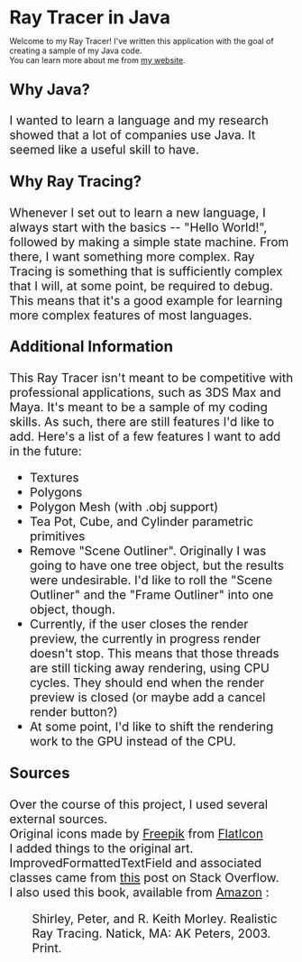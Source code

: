 <span style="font-size: 24pt"><strong>Ray Tracer in Java</strong></span>
<span style="font-size: 16pt">
<p>
Welcome to my Ray Tracer!  I've written this application with the goal of creating a sample of my Java code.
<br>
You can learn more about me from <a href="http://www.thewrightcoder.com">my website</a>.
</p>
</span>
<span style="font-size: 20pt"><strong><p>Why Java?</p></strong></span>
<span style="font-size: 16pt">
<p>
I wanted to learn a language and my research showed that a lot of companies use Java.  It seemed like a useful skill to have. 
</p>
</span>
<span style="font-size: 20pt"><strong><p>Why Ray Tracing?</p></strong></span>
<span style="font-size: 16pt">
<p>
Whenever I set out to learn a new language, I always start with the basics -- "Hello World!", followed by making a simple state machine.  From there, I want something more complex.
  Ray Tracing is something that is sufficiently complex that I will, at some point, be required to debug.  This means that it's a good example for learning more complex features of most languages.
</p>
</span>
<span style="font-size: 20pt"><strong><p>Additional Information</p></strong></span>
<span style="font-size: 16pt">
<p>
This Ray Tracer isn't meant to be competitive with professional applications, such as 3DS Max and Maya.  It's meant to be a sample of my coding skills.  As such, there are still features I'd like to add.
  Here's a list of a few features I want to add in the future:
<ul>
  <li>Textures</li>
  <li>Polygons</li>
  <li>Polygon Mesh (with .obj support)</li>
  <li>Tea Pot, Cube, and Cylinder parametric primitives</li>
  <li>Remove "Scene Outliner".  Originally I was going to have one tree object, but the results were undesirable.    I'd like to roll the "Scene Outliner" and the "Frame Outliner" into one object, though.</li>
  <li>Currently, if the user closes the render preview, the currently in progress render doesn't stop.  This means that those threads are still ticking away rendering, using CPU cycles.  They should end when the render preview is closed (or maybe add a cancel render button?)</li>
  <li>At some point, I'd like to shift the rendering work to the GPU instead of the CPU.</li>
</ul> 
</p>
</span>
<span style="font-size: 20pt"><strong><p>Sources</p></strong></span>
<span style="font-size: 16pt">
<p>
Over the course of this project, I used several external sources.
<br>
Original icons made by <a href="http://www.flaticon.com/authors/freepik">Freepik</a> from <a href="http://www.flaticon.com">FlatIcon</a>
<br>
I added things to the original art.
<br>
ImprovedFormattedTextField and associated classes came from <a href="http://stackoverflow.com/questions/1313390/is-there-any-way-to-accept-only-numeric-values-in-a-jtextfield">this</a> post on Stack Overflow.
<br>
I also used this book, available from <a href="https://www.amazon.com/Realistic-Tracing-Second-Peter-Shirley/dp/1568811985">Amazon</a> :
<br>
<p style="margin-left: 40px">Shirley, Peter, and R. Keith Morley. Realistic Ray Tracing. Natick, MA: AK Peters, 2003. Print.</p>
</p>
</span>
